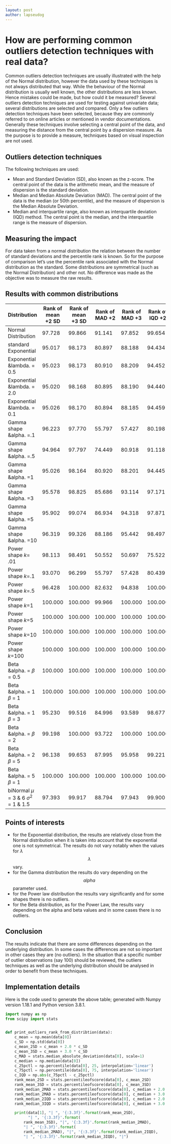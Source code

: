 ```yaml
---
layout: post
author: lapseudog
---
```


# How are performing common outliers detection techniques with real data?
Common outliers detection techniques are usually illustrated with the help of the Normal distribution, however the data used by these techniques is not always distributed that way. While the behaviour of the Normal distribution is usually well known, the other distributions are less known. Hence mistakes could be made, but how could it be measured? Several outliers detection techniques are used for testing against univariate data; several distributions are selected and compared. 
Only a few outliers detection techniques have been selected, because they are commonly referred to on online articles or mentioned in vendor documentations. Generally these techniques involve selecting a central point of the data, and measuring the distance from the central point by a dispersion measure. As the purpose is to provide a measure, techniques based on visual inspection are not used.
## Outliers detection techniques
The following techniques are used:
* Mean and Standard Deviation (SD), also known as the z-score. The central point of the data is the arithmetic mean, and the measure of dispersion is the standard deviation. 
* Median and Median Absolute Deviation (MAD). The central point of the data is the median (or 50th percentile), and the measure of dispersion is the Median Absolute Deviation.
* Median and interquartile range, also known as interquartile deviation (IQD) method. The central point is the median, and the interquartile range is the measure of dispersion.

## Measuring the impact
For data taken from a normal distribution the relation between the number of standard deviations and the percentile rank is known. So for the purpose of comparison let’s use the percentile rank associated with the Normal distribution as the standard. Some distributions are symmetrical (such as the Normal Distribution) and other not. No difference was made as the objective was to measure the raw results.


## Results with common distributions

|Distribution | Rank of mean +2 SD| Rank of mean +3 SD|Rank of MAD +2| Rank of MAD +3|Rank of IQD +2| Rank of IQD +3|
|--- |--- |--- |--- |--- |--- |--- |
Normal Distribution |  97.728 |  99.866 | 91.141 |  97.852 | 99.654 |  99.997 |
standard Exponential |  95.017 |  98.173 | 80.897 |  88.188 | 94.434 |  98.150 |
Exponential &lambda. = 0.5 |  95.023 |  98.173 | 80.910 |  88.209 | 94.452 |  98.156 |
Exponential &lambda. = 2.0 |  95.020 |  98.168 | 80.895 |  88.190 | 94.440 |  98.146 |
Exponential &lambda. = 0.1 |  95.026 |  98.170 | 80.894 |  88.185 | 94.459 |  98.153 |
Gamma shape &alpha. =.1 |  96.223 |  97.770 | 55.797 |  57.427 | 80.198 |  83.239 |
Gamma shape &alpha. =.5 |  94.964 |  97.797 | 74.449 |  80.918 | 91.118 |  95.756 |
Gamma shape &alpha. =1 |  95.026 |  98.164 | 80.920 |  88.201 | 94.445 |  98.141 |
Gamma shape &alpha. =3 |  95.578 |  98.825 | 85.686 |  93.114 | 97.171 |  99.495 |
Gamma shape &alpha. =5 |  95.902 |  99.074 | 86.934 |  94.318 | 97.871 |  99.719 |
Gamma shape &alpha. =10 |  96.319 |  99.326 | 88.186 |  95.442 | 98.497 |  99.870 |
Power shape $k$= .01 |  98.113 |  98.491 | 50.552 |  50.697 | 75.522 |  75.832 |
Power shape $k$=.1 |  93.070 |  96.299 | 55.797 |  57.428 | 80.439 |  83.758 |
Power shape $k$=.5 |  96.428 |  100.000 | 82.632 |  94.838 | 100.000 |  100.000 |
Power shape $k$=1 |  100.000 |  100.000 | 99.966 |  100.000 | 100.000 |  100.000 |
Power shape $k$=5 |  100.000 |  100.000 | 100.000 |  100.000 | 100.000 |  100.000 |
Power shape $k$=10 |  100.000 |  100.000 | 100.000 |  100.000 | 100.000 |  100.000 |
Power shape $k$=100 |  100.000 |  100.000 | 100.000 |  100.000 | 100.000 |  100.000 |
Beta &alpha. = $\beta$ = 0.5 |  100.000 |  100.000 | 100.000 |  100.000 | 100.000 |  100.000 |
Beta &alpha. = 1 $\beta$ = 1 |  100.000 |  100.000 | 100.000 |  100.000 | 100.000 |  100.000 |
Beta &alpha. = 1 $\beta$ = 3 |  95.230 |  99.516 | 84.996 |  93.589 | 98.677 |  100.000 |
Beta &alpha. = $\beta$ = 2 |  99.198 |  100.000 | 93.722 |  100.000 | 100.000 |  100.000 |
Beta &alpha. = 2 $\beta$ = 5 |  96.138 |  99.653 | 87.995 |  95.958 | 99.221 |  100.000 |
Beta &alpha. = 5 $\beta$ = 1 |  100.000 |  100.000 | 100.000 |  100.000 | 100.000 |  100.000 |
biNormal $\mu$ = 3 & 6 $\sigma^2$ = 1 & 1.5 |  97.393 |  99.917 | 88.794 |  97.943 | 99.900 |  100.000 |

## Points of interests
* for the Exponential distribution, the results are relatively close from the Normal distribution when it is taken into account that the exponential one is not symmetrical. The results do not vary notably when the values for $\lambda$ $$\lambda$$  vary.
* for the Gamma distribution the results do vary depending on the $$alpha$$ parameter used.
* for the Power law distribution the results vary significantly and for some shapes there is no outliers. 
* for the Beta distribution, as for the Power Law, the results vary depending on the alpha and beta values and in some cases there is no outliers.

## Conclusion
The results indicate that there are some differences depending on the underlying distribution. In some cases the differences are not so important in other cases they are (no outliers). In the situation that a specific number of outlier observations (say 100) should be reviewed, the outliers techniques as well as the underlying distribution should be analysed in order to benefit from these techniques. 

## Implementation details
Here is the code used to generate the above table; generated with Numpy version 1.18.1 and Python version 3.8.1.

```python
import numpy as np
from scipy import stats


def print_outliers_rank_from_distribtion(data):
    c_mean = np.mean(data[0])
    c_SD = np.std(data[0])
    c_mean_2SD = c_mean + 2.0 * c_SD
    c_mean_3SD = c_mean + 3.0 * c_SD
    c_MAD = stats.median_absolute_deviation(data[0], scale=1)
    c_median = np.median(data[0])
    c_25pctl = np.percentile(data[0], 25, interpolation='linear')
    c_75pctl = np.percentile(data[0], 75, interpolation='linear')
    c_IQD = np.abs(c_75pctl - c_25pctl)
    rank_mean_2SD = stats.percentileofscore(data[0], c_mean_2SD)
    rank_mean_3SD = stats.percentileofscore(data[0], c_mean_3SD)
    rank_median_2MAD = stats.percentileofscore(data[0], c_median + 2.0 * c_MAD)
    rank_median_2MAD = stats.percentileofscore(data[0], c_median + 3.0 * c_MAD)
    rank_median_2IQD = stats.percentileofscore(data[0], c_median + 2.0 * c_IQD)
    rank_median_3IQD = stats.percentileofscore(data[0], c_median + 3.0 * c_IQD)

    print(data[1], "| ", '{:3.3f}'.format(rank_mean_2SD),
          "| ", '{:3.3f}'.format(
        rank_mean_3SD), "|", '{:3.3f}'.format(rank_median_2MAD),
        "| ", '{:3.3f}'.format(
        rank_median_2MAD), "|", '{:3.3f}'.format(rank_median_2IQD),
        "| ", '{:3.3f}'.format(rank_median_3IQD), "|")
```



